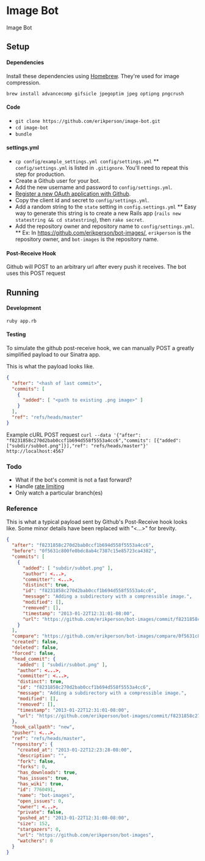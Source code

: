 # Image Bot

Image Bot

## Setup

#### Dependencies

Install these dependencies using [Homebrew](). They're used for image compression.

`brew install advancecomp gifsicle jpegoptim jpeg optipng pngcrush`

#### Code

* `git clone https://github.com/erikperson/image-bot.git`
* `cd image-bot`
* `bundle`

#### settings.yml

* `cp config/example_settings.yml config/settings.yml`
** `config/settings.yml` is listed in `.gitignore`. You'll need to repeat this step for production.
* Create a Github user for your bot.
* Add the new username and password to `config/settings.yml`.
* [Register a new OAuth application with Github](https://github.com/settings/applications/new).
* Copy the client id and secret to `config/settings.yml`.
* Add a random string to the `state` setting in `config.settings.yml`
** Easy way to generate this string is to create a new Rails app (`rails new statestring && cd statestring`), then `rake secret`.
* Add the repository owner and repository name to `config/settings.yml`.
** Ex: In <https://github.com/erikperson/bot-images/>, `erikperson` is the repository owner, and `bot-images` is the repository name.

#### Post-Receive Hook

Github will POST to an arbitrary url after every push it receives. The bot uses this POST request


## Running

#### Development

`ruby app.rb`

#### Testing

To simulate the github post-receive hook, we can manually POST a greatly simplified payload to our Sinatra app.

This is what the payload looks like.
```json
{
  "after": "<hash of last commit>",
  "commits": [
    {
      "added": [ "<path to existing .png image>" ]
    }
  ],
  "ref": "refs/heads/master"
}
```

Example cURL POST request
`curl --data '{"after": "f8231858c270d2bab0ccf1b694d558f5553a4cc6","commits": [{"added": ["subdir/subbot.png"]}],"ref": "refs/heads/master"}' http://localhost:4567`


### Todo
* What if the bot's commit is not a fast forward?
* Handle [rate limiting](http://developer.github.com/v3/#rate-limiting)
* Only watch a particular branch(es)

### Reference

This is what a typical payload sent by Github's Post-Receive hook looks like. Some minor details have been replaced with "<...>" for brevity.
```json
{
  "after": "f8231858c270d2bab0ccf1b694d558f5553a4cc6",
  "before": "0f5631c800fe0bdc8ab4c7387c15e85723ca4382",
  "commits": [
    {
      "added": [ "subdir/subbot.png" ],
      "author": <...>,
      "committer": <...>,
      "distinct": true,
      "id": "f8231858c270d2bab0ccf1b694d558f5553a4cc6",
      "message": "Adding a subdirectory with a compressible image.",
      "modified": [],
      "removed": [],
      "timestamp": "2013-01-22T12:31:01-08:00",
      "url": "https://github.com/erikperson/bot-images/commit/f8231858c270d2bab0ccf1b694d558f5553a4cc6"
    }
  ],
  "compare": "https://github.com/erikperson/bot-images/compare/0f5631c800fe...f8231858c270",
  "created": false,
  "deleted": false,
  "forced": false,
  "head_commit": {
    "added": [ "subdir/subbot.png" ],
    "author": <...>,
    "committer": <...>,
    "distinct": true,
    "id": "f8231858c270d2bab0ccf1b694d558f5553a4cc6",
    "message": "Adding a subdirectory with a compressible image.",
    "modified": [],
    "removed": [],
    "timestamp": "2013-01-22T12:31:01-08:00",
    "url": "https://github.com/erikperson/bot-images/commit/f8231858c270d2bab0ccf1b694d558f5553a4cc6"
  },
  "hook_callpath": "new",
  "pusher": <...>,
  "ref": "refs/heads/master",
  "repository": {
    "created_at": "2013-01-22T12:23:28-08:00",
    "description": "",
    "fork": false,
    "forks": 0,
    "has_downloads": true,
    "has_issues": true,
    "has_wiki": true,
    "id": 7760491,
    "name": "bot-images",
    "open_issues": 0,
    "owner": <...>,
    "private": false,
    "pushed_at": "2013-01-22T12:31:08-08:00",
    "size": 152,
    "stargazers": 0,
    "url": "https://github.com/erikperson/bot-images",
    "watchers": 0
  }
}
```